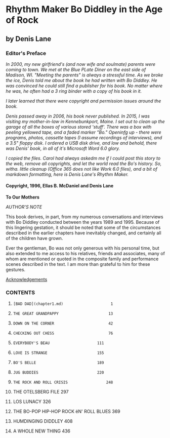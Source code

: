 # Rhythm Maker Bo Diddley in the Age of Rock
## by Denis Lane

### Editor's Preface
*In 2000, my new girlfriend's (and now wife and soulmate) parents were coming to town.  We met at the Blue PLate Diner on the east side of Madison, WI.  "Meeting the parents" is always a stressful time.  As we broke the ice, Denis told me about the book he had written with Bo Diddley.  He was convinced he could still find a publisher for his book.  No matter where he was, he often had a 3 ring binder with a copy of his book in it.*

*I later learned that there were copyright and permission issues around the book.*

*Denis passed away in 2006, his book never published.  In 2015, I was visiting my mother-in-law in Kennebunkport, Maine. I set out to clean up the garage of all the boxes of various stored 'stuff'.  There was a box with peeling yellowed tape, and a faded marker "Bo."  Openinfg up - there were programs, photos, cassette tapes (I assume recordings of interviews), and a 3.5" floppy disk.  I ordered a USB disk drive, and low and behold, there was Denis' book, in all of it's Microsoft Word 6.0 glory.*

*I copied the files. Carol had always askedm me if I could post this story to the web, remove all copyrights, and let the world read the Bo's history.  So, witha. little cleanup (Office 365 does not like Work 6.0 files), and a bit of markdown formatting, here is Denis Lane's Rhythm Maker.*



#### Copyright, 1996, Ellas B. McDaniel and Denis Lane






**To Our Mothers**



*AUTHOR'S NOTE*


This book derives, in part, from my numerous conversations and interviews with Bo Diddley conducted between the years 1989 and 1995.  Because of this lingering gestation, it should be noted that some of the circumstances described in the earlier chapters have inevitably changed, and certainly all of the children have grown.

Ever the gentleman, Bo was not only generous with his personal time, but also extended to me access to his relatives, friends and associates, many of whom are mentioned or quoted in the composite family and performance scenes described in the text.  I am more than grateful to him for these gestures.


[Acknowledgements](acknowlegements.md)

### CONTENTS


1.     [BAD DAD](chapter1.md)					  1

2.     THE GREAT GRANDPAPPY						 13

3.     DOWN ON THE CORNER					 	 42

4.     CHECKING OUT CHESS					 	 76

5.     EVERYBODY'S BEAU						111

6.     LOVE IS STRANGE						155

7.     BO'S BELLE							189

8.     JUG BUDDIES							220

9.     THE ROCK AND ROLL CRISIS					248

10.    THE OTELSBERG FILE						297

11.    LOS LUNACY							326

12.    THE BO-POP HIP-HOP ROCK ëN' ROLL BLUES		369

13.    HUMDINGING DIDDLEY						408

14.    A WHOLE NEW THING						436



